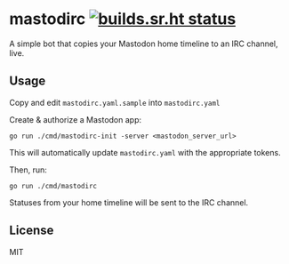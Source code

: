 # mastodirc [![builds.sr.ht status](https://builds.sr.ht/~delthas/mastodirc.svg)](https://builds.sr.ht/~delthas/mastodirc)

A simple bot that copies your Mastodon home timeline to an IRC channel, live.

## Usage

Copy and edit `mastodirc.yaml.sample` into `mastodirc.yaml`

Create & authorize a Mastodon app:
```shell
go run ./cmd/mastodirc-init -server <mastodon_server_url>
```

This will automatically update `mastodirc.yaml` with the appropriate tokens.

Then, run:
```shell
go run ./cmd/mastodirc
```

Statuses from your home timeline will be sent to the IRC channel.

## License

MIT
